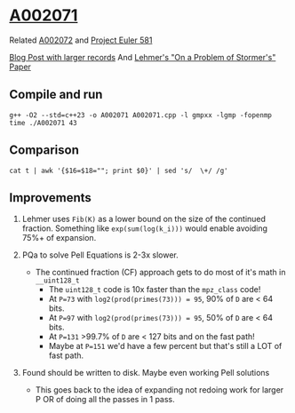 # [A002071](https://oeis.org/A002071)

Related
[A002072](https://oeis.org/A002072)
and
[Project Euler 581](https://projecteuler.net/problem=581)

[Blog Post with larger records](https://11011110.github.io/blog/2007/03/23/smooth-pairs.html)
And
[Lehmer's "On a Problem of Stormer's" Paper](https://scispace.com/pdf/on-a-problem-of-stormer-2mpsudvm07.pdf)

## Compile and run

```
g++ -O2 --std=c++23 -o A002071 A002071.cpp -l gmpxx -lgmp -fopenmp
time ./A002071 43
```

## Comparison

```
cat t | awk '{$16=$18=""; print $0}' | sed 's/  \+/ /g'
```


## Improvements

1. Lehmer uses `Fib(K)` as a lower bound on the size of the continued fraction.
   Something like `exp(sum(log(k_i)))` would enable avoiding 75%+ of expansion.

1. PQa to solve Pell Equations is 2-3x slower.
   * The continued fraction (CF) approach gets to do most of it's math in `__uint128_t`
      * The `uint128_t` code is 10x faster than the `mpz_class` code!
      * At `P=73` with `log2(prod(primes(73))) = 95`, 90% of `D` are < 64 bits.
      * At `P=97` with `log2(prod(primes(73))) = 95`, 50% of `D` are < 64 bits.
      * At `P=131` >99.7% of `D` are < 127 bits and on the fast path!
      * Maybe at `P=151` we'd have a few percent but that's still a LOT of fast path.

1. Found should be written to disk. Maybe even working Pell solutions
   * This goes back to the idea of expanding not redoing work for larger P OR of doing all the passes in 1 pass.
